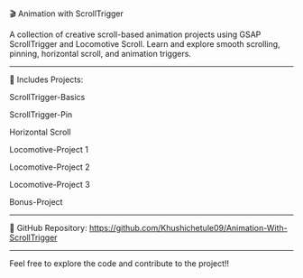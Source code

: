 🎬 Animation with ScrollTrigger

A collection of creative scroll-based animation projects using GSAP ScrollTrigger and Locomotive Scroll. Learn and explore smooth scrolling, pinning, horizontal scroll, and animation triggers.

---

🧩 Includes Projects:

ScrollTrigger-Basics

ScrollTrigger-Pin

Horizontal Scroll

Locomotive-Project 1

Locomotive-Project 2

Locomotive-Project 3

Bonus-Project

---


🔗 GitHub Repository: https://github.com/Khushichetule09/Animation-With-ScrollTrigger

---

Feel free to explore the code and contribute to the project!!